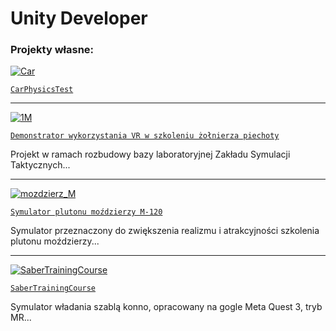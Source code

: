 # Unity Developer
### Projekty własne:

[![Car](https://github.com/user-attachments/assets/595e41c4-589d-4dda-9716-ac916874ecf8)](https://codecanter.github.io/portfolio/carphysicstest/)

[`CarPhysicsTest`](https://codecanter.github.io/portfolio/carphysicstest/)

---

[![1M](https://github.com/user-attachments/assets/3760bb5b-af05-481f-a980-e05139a9a171)](https://codecanter.github.io/portfolio/berylvr/)

[`Demonstrator wykorzystania VR w szkoleniu żołnierza piechoty`](https://codecanter.github.io/portfolio/berylvr/)

Projekt w ramach rozbudowy bazy laboratoryjnej Zakładu Symulacji Taktycznych...

---

[![mozdzierz_M](https://github.com/user-attachments/assets/edf93ed8-25af-4d80-83a6-c7affafd028b)](https://codecanter.github.io/portfolio/m120/)

[`Symulator plutonu moździerzy M-120`](https://codecanter.github.io/portfolio/m120/)

Symulator przeznaczony do zwiększenia realizmu i atrakcyjności szkolenia plutonu moździerzy...

---

[![SaberTrainingCourse](https://github.com/user-attachments/assets/ce5fde06-db72-440e-a638-7d9491cb3932)](https://codecanter.github.io/portfolio/sabertrainingcourse/)

[`SaberTrainingCourse`](https://codecanter.github.io/portfolio/sabertrainingcourse/)

Symulator władania szablą konno, opracowany na gogle Meta Quest 3, tryb MR...
